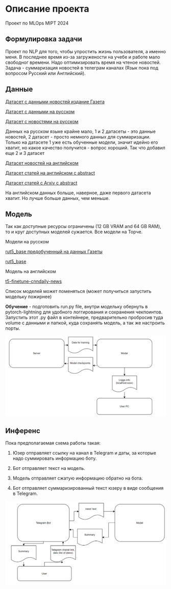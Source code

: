 Описание проекта
=====

Проект по MLOps MIPT 2024

Формулировка задачи
------------

Проект по NLP для того, чтобы упростить жизнь пользователя, а именно меня. В последнее время из-за загружености на учебе и работе мало свободног времени. Надо оптимизировать время на чтеное новостей. Задача - суммаризация новостей в телеграм каналах (Язык пока под вопросом Русский или Английский).

Данные
-------
[Датасет с данными новостей издание Газета][1]

[Датасет с данными на русском][2]

[Датасет с новостями на русском][3]

Данных на русском языке крайне мало, 1 и 2 датасеты - это данные новостей, 2 датасет - просто немного данных для суммаризации. Только на датасете 1 уже есть обученные модели, значит идейно его хватит, но какое качество получится - вопрос хороший. Так что добавил еще 2 и 3 датасет

[Датасет новостей на английском][4]

[Датасет статей на английском с abstract][5]

[Датасет статей с Arxiv c abstract][6]

На английском данных больше, наверное, даже первого датасета хватит. Но лучше больше данных, чем меньше.


Модель
------
Так как доступные ресурсы ограничены (12 GB VRAM and 64 GB RAM), то и круг доступных моделей сужается. Все модели на Торче. 

Модели на русском

[rut5_base предобученный на данных Газеты][7]

[rut5_base][8]

Модель на английском

[t5-finetune-cnndaily-news][9]

Список моделей может поменяться (может получиться запустить модельку пожирнее)

**Обучение** - подготовить run.py file, внутри модельку обернуть в pytorch-lightning для удобного логгирования и сохранения чекпоинтов. Запустить этот .py файл в контейнере, предварительно пробросив туда volume с данными и папкой, куда сохранять модель, а так же настроить порты.

![Схема обучения](https://github.com/papaprota/MLops_MIPT/blob/main/images/train.png)

Инференс
------

Пока предполагаемая схема работы такая:

1. Юзер отправляет ссылку на канал в Telegram и даты, за которые надо суммировать информацию боту.

2. Бот отправляет текст на модель.

3. Модель отправляет сжатую информацию обратно на бота.

4. Бот отправляет суммаризированный текст юзеру в виде сообщения в Telegram.

![Схема работы](https://github.com/papaprota/MLops_MIPT/blob/main/images/inference.png)

[1]: https://github.com/IlyaGusev/gazeta
[2]: https://huggingface.co/datasets/trixdade/reviews_russian
[3]: https://huggingface.co/datasets/CarlBrendt/Summ_Dialog_News
[4]: https://huggingface.co/datasets/multi_news
[5]: https://huggingface.co/datasets/scientific_papers
[6]: https://huggingface.co/datasets/arxiv_dataset
[7]: https://huggingface.co/IlyaGusev/rut5_base_sum_gazeta/tree/main
[8]: https://huggingface.co/cointegrated/rut5-base
[9]: https://huggingface.co/minhtoan/t5-finetune-cnndaily-news/tree/main